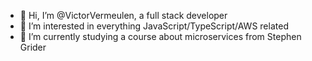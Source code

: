 - 👋 Hi, I’m @VictorVermeulen, a full stack developer
- 👀 I’m interested in everything JavaScript/TypeScript/AWS related
- 🌱 I’m currently studying a course about microservices from Stephen Grider
<!-- - 💞️ I’m looking to collaborate on nothing -->
<!-- - 📫 How to reach me ... -->

<!---
VictorVermeulen/VictorVermeulen is a ✨ special ✨ repository because its `README.md` (this file) appears on your GitHub profile.
You can click the Preview link to take a look at your changes.
--->
